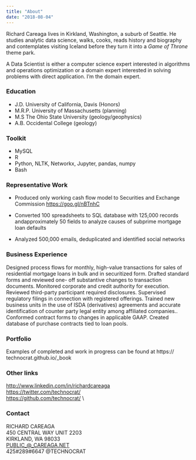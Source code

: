 ```yaml
---
title: "About"
date: "2018-08-04"
---
```


Richard Careaga lives in Kirkland, Washington, a suburb of Seattle. He studies analytic data science, walks, cooks, reads history and biography and contemplates visiting Iceland before they turn it into a *Game of Throne* theme park.

A Data Scientist is either a computer science expert interested in algorithms and operations optimization or a domain expert interested in solving problems with direct application. I’m the domain expert.

### Education

* J.D. University of California, Davis (Honors) 
* M.R.P. University of Massachusetts (planning)
* M.S The Ohio State University (geology/geophysics) 
* A.B. Occidental College (geology)

### Toolkit

* MySQL 
* R
* Python, NLTK, Networkx, Jupyter, pandas, numpy
* Bash

### Representative Work

* Produced only working cash flow model to Securities and Exchange Commission https://goo.gl/nBTnhC

* Converted 100 spreadsheets to SQL database with 125,000 records andapproximately 50 fields to analyze causes of subprime mortgage loan defaults

* Analyzed 500,000 emails, deduplicated and identified social networks

### Business Experience

Designed process flows for monthly, high-value transactions for sales of residential mortgage loans in bulk and in securitized form. Drafted standard forms and reviewed one- off substantive changes to transaction documents. Monitored corporate and credit authority for execution. Reviewed third-party participant required disclosures. Supervised regulatory filings in connection with registered offerings. Trained new business units in the use of ISDA (derivatives) agreements and accurate identification of counter party legal entity among affiliated companies.. Conformed contract forms to changes in applicable GAAP. Created database of purchase contracts tied to loan pools.

### Portfolio

Examples of completed and work in progress can be found at https:// technocrat.github.io/_book

### Other links

http://www.linkedin.com/in/richardcareaga \
https://twitter.com/technocrat/ \
https://github.com/technocrat/ \

### Contact

RICHARD CAREAGA \
450 CENTRAL WAY UNIT 2203 \
KIRKLAND, WA 98033\
PUBLIC_@_CAREAGA.NET\
425#289#6647 @TECHNOCRAT









